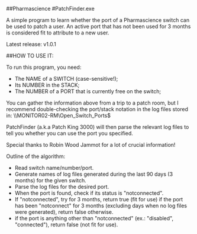 ##Pharmascience
#PatchFinder.exe

A simple program to learn whether the port of a Pharmascience switch can be used to patch a user.
An active port that has not been used for 3 months is considered fit to attribute to a new user.

Latest release: v1.0.1

##HOW TO USE IT:

To run this program, you need:
- The NAME of a SWITCH (case-sensitive!);
- Its NUMBER in the STACK;
- The NUMBER of a PORT that is currently free on the switch;

You can gather the information above from a trip to a patch room, but I recommend double-checking the port/stack notation in the log files stored in:
\\\MONITOR02-RM\Open_Switch_Ports$

PatchFinder (a.k.a Patch King 3000) will then parse the relevant log files to tell you whether you can use the port you specified.

Special thanks to Robin Wood Jammot for a lot of crucial information!

Outline of the algorithm:
- Read switch name/number/port.
- Generate names of log files generated during the last 90 days (3 months) for the given switch.
- Parse the log files for the desired port.
- When the port is found, check if its status is "notconnected".
- If "notconnected", try for 3 months, return true (fit for use) if the port has been "notconnect" for 3 months (excluding days when no log files were generated), return false otherwise.
- if the port is anything other than "notconnected" (ex.: "disabled", "connected"), return false (not fit for use).
